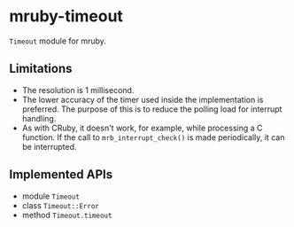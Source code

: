 # mruby-timeout

`Timeout` module for mruby.

## Limitations

- The resolution is 1 millisecond.
- The lower accuracy of the timer used inside the implementation is preferred.
  The purpose of this is to reduce the polling load for interrupt handling.
- As with CRuby, it doesn't work, for example, while processing a C function.
  If the call to `mrb_interrupt_check()` is made periodically, it can be interrupted.

## Implemented APIs

- module `Timeout`
- class `Timeout::Error`
- method `Timeout.timeout`
